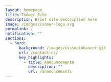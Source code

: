 ```yaml
---
layout: homepage
title: Isomer Site
description: Brief site description here
image: /images/isomer-logo.svg
permalink: /
notification: ""
sections:
  - hero:
      background: /images/cvssmainbanner.gif
      url: /contact-us/
      key_highlights:
        - title: Announcements
          description: ""
          url: /announcements
---
```

